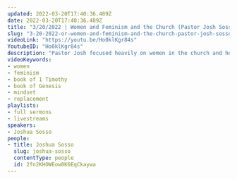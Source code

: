 ```yaml
---
updated: 2022-03-20T17:40:36.489Z
date: 2022-03-20T17:40:36.489Z
title: "3/20/2022 | Women and Feminism and the Church (Pastor Josh Sosso)"
slug: "3-20-2022-or-women-and-feminism-and-the-church-pastor-josh-sosso"
videoLink: "https://youtu.be/Ho0klKgr84s"
YoutubeID: "Ho0klKgr84s"
description: "Pastor Josh focused heavily on women in the church and how feminism started with the church years ago. He referenced 1 Timothy 2 with the rules Paul put on the church for that specific church to follow and how it was taken out of context. He also talks about how God created women in the book of Genesis, where God made them equal. This sermon was delivered at Freedom Fellowship Church International."
videoKeywords:
- women
- feminism
- book of 1 Timothy
- book of Genesis
- mindset
- replacement
playlists:
- full sermons
- livestreams
speakers:
- Joshua Sosso
people:
- title: Joshua Sosso
  slug: joshua-sosso
  contentType: people
  id: 2fn2KHOWEow0K6EqCkaywa
---
```

